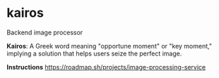 # kairos
Backend image processor

**Kairos**: A Greek word meaning "opportune moment" or "key moment," implying a solution that
helps users seize the perfect image.

**Instructions**
https://roadmap.sh/projects/image-processing-service